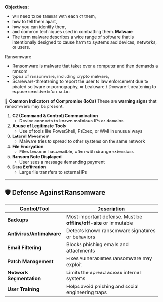 
**Objectives:**
- will need to be familiar with each of them,
- how to tell them apart,
- how you can identify them, 
- and common techniques used in combatting them.
**Malware**
- The term malware describes a wide range of software that is intentionally designed to cause harm to systems and devices, networks, or users.

Ransomware
- Ransomware is malware that takes over a computer and then demands a ransom
- types of ransomware, including crypto malware,
- Scareware-threatening to report the user to law enforcement due to pirated software or pornography, or Leakware / Doxware-threatening to expose sensitive information

🧾 **Common Indicators of Compromise (IoCs)**
  These are **warning signs** that ransomware may be present:
1. **C2 (Command & Control) Communication**
    - Device connects to known malicious IPs or domains
2. **Abuse of Legitimate Tools**
    - Use of tools like PowerShell, PsExec, or WMI in unusual ways
3. **Lateral Movement**
    - Malware tries to spread to other systems on the same network
4. **File Encryption**
    - Files become inaccessible, often with strange extensions
5. **Ransom Note Displayed**
    - User sees a message demanding payment
6. **Data Exfiltration**
    - Large file transfers to external IPs
        

---

## 🛡️ **Defense Against Ransomware**

| Control/Tool              | Description                                                       |
| ------------------------- | ----------------------------------------------------------------- |
| **Backups**               | Most important defense. Must be **offline/off-site** or immutable |
| **Antivirus/Antimalware** | Detects known ransomware signatures or behaviors                  |
| **Email Filtering**       | Blocks phishing emails and attachments                            |
| **Patch Management**      | Fixes vulnerabilities ransomware may exploit                      |
| **Network Segmentation**  | Limits the spread across internal systems                         |
| **User Training**         | Helps avoid phishing and social engineering traps                 |
